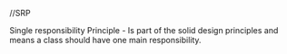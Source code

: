 //SRP


Single responsibility Principle - Is part of the solid design principles and means a class should have one main responsibility.